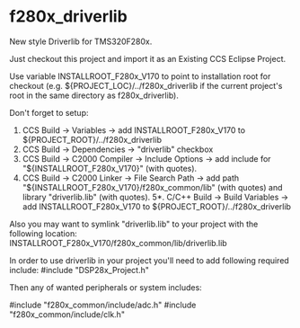 f280x_driverlib
===============

New style Driverlib for TMS320F280x.

Just checkout this project and import it as an Existing CCS Eclipse Project.

Use variable INSTALLROOT_F280x_V170 to point to installation root for checkout (e.g. ${PROJECT_LOC}/../f280x_driverlib if the current project's root in the same directory as f280x_driverlib).

Don't forget to setup:
 1. CCS Build -> Variables -> add INSTALLROOT_F280x_V170 to ${PROJECT_ROOT}/../f280x_driverlib
 2. CCS Build -> Dependencies -> "driverlib" checkbox
 3. CCS Build -> C2000 Compiler -> Include Options -> add include for "${INSTALLROOT_F280x_V170}" (with quotes).
 4. CCS Build -> C2000 Linker -> File Search Path -> add path "${INSTALLROOT_F280x_V170}/f280x_common/lib" (with quotes) and library "driverlib.lib" (with quotes).
 5*. C/C++ Build -> Build Variables -> add INSTALLROOT_F280x_V170 to ${PROJECT_ROOT}/../f280x_driverlib

Also you may want to symlink "driverlib.lib" to your project with the following location: INSTALLROOT_F280x_V170/f280x_common/lib/driverlib.lib

In order to use driverlib in your project you'll need to add following required include:
#include "DSP28x_Project.h"

Then any of wanted peripherals or system includes:

#include "f280x_common/include/adc.h"
#include "f280x_common/include/clk.h"

